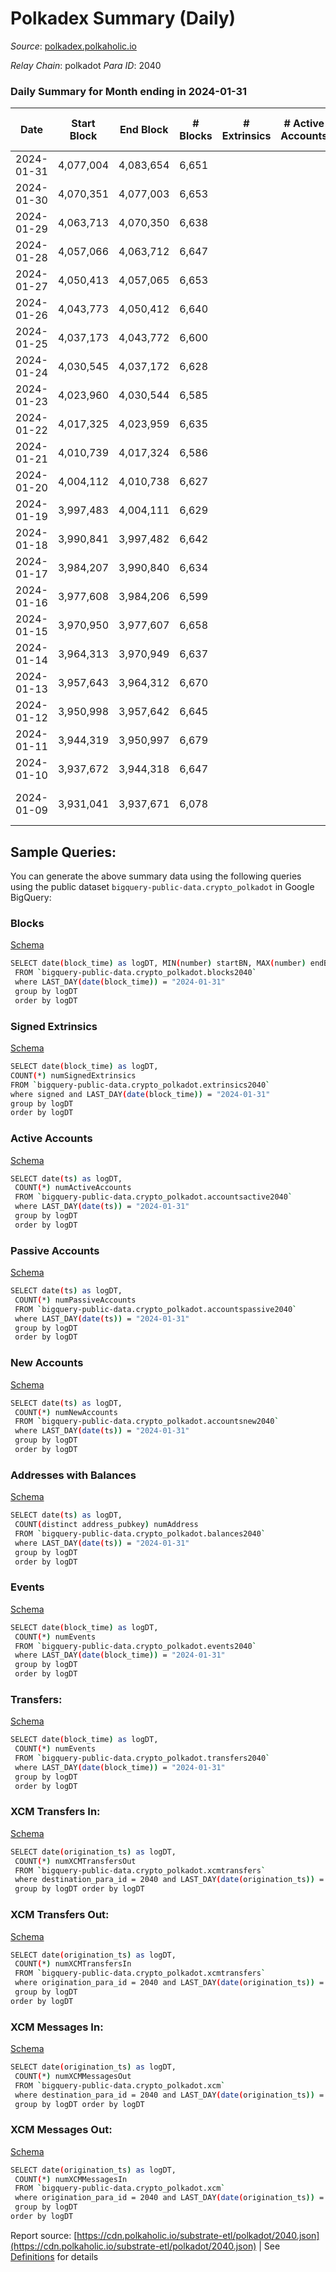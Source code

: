 # Polkadex Summary (Daily)

_Source_: [polkadex.polkaholic.io](https://polkadex.polkaholic.io)

*Relay Chain*: polkadot
*Para ID*: 2040



### Daily Summary for Month ending in 2024-01-31


| Date    | Start Block | End Block | # Blocks | # Extrinsics | # Active Accounts | # Passive Accounts | # New Accounts | # Addresses | # Events  | # Transfers ($USD) | # XCM Transfers In ($USD) | # XCM Transfers Out ($USD) | # XCM In | # XCM Out | Issues |
|---------|-------------|-----------|----------|--------------|-------------------|--------------------|----------------|-------------|-----------|--------------------|---------------------------|----------------------------|----------|-----------|--------|
| 2024-01-31 | 4,077,004 | 4,083,654 | 6,651 |  |  |  |  |  |  |   | 6 ($1,581.99) |   | 6 |  |  |
| 2024-01-30 | 4,070,351 | 4,077,003 | 6,653 |  |  |  |  |  |  |   | 5 ($2,976.10) | 1 ($1,037.04) | 5 | 4 |  |
| 2024-01-29 | 4,063,713 | 4,070,350 | 6,638 |  |  |  |  |  |  |   | 6 ($9,624.12) |   | 6 | 3 |  |
| 2024-01-28 | 4,057,066 | 4,063,712 | 6,647 |  |  |  |  |  |  |   | 3 ($246.81) |   | 3 |  |  |
| 2024-01-27 | 4,050,413 | 4,057,065 | 6,653 |  |  |  |  |  |  |   | 3 ($517.41) | 1  | 3 | 1 |  |
| 2024-01-26 | 4,043,773 | 4,050,412 | 6,640 |  |  |  |  |  |  |   | 2 ($4,109.54) | 1 ($1,744.16) | 2 | 2 |  |
| 2024-01-25 | 4,037,173 | 4,043,772 | 6,600 |  |  |  |  |  |  |   | 2 ($47.60) | 2 ($7,994.23) | 2 | 3 |  |
| 2024-01-24 | 4,030,545 | 4,037,172 | 6,628 |  |  |  |  |  |  |   | 4 ($69.47) | 3 ($243.74) | 4 | 4 |  |
| 2024-01-23 | 4,023,960 | 4,030,544 | 6,585 |  |  |  |  |  |  |   | 2 ($565.79) |   | 2 |  |  |
| 2024-01-22 | 4,017,325 | 4,023,959 | 6,635 |  |  |  |  |  |  |   | 1 ($274.00) |   | 1 | 1 |  |
| 2024-01-21 | 4,010,739 | 4,017,324 | 6,586 |  |  |  |  |  |  |   | 7 ($7,564.55) |   | 7 | 1 |  |
| 2024-01-20 | 4,004,112 | 4,010,738 | 6,627 |  |  |  |  |  |  |   | 3 ($637.06) | 1 ($16,990.17) | 3 | 1 |  |
| 2024-01-19 | 3,997,483 | 4,004,111 | 6,629 |  |  |  |  |  |  |   | 4 ($4,098.68) |   | 4 |  |  |
| 2024-01-18 | 3,990,841 | 3,997,482 | 6,642 |  |  |  |  |  |  |   | 2 ($1,171.44) |   | 2 | 1 |  |
| 2024-01-17 | 3,984,207 | 3,990,840 | 6,634 |  |  |  |  |  |  |   | 4 ($14,090.21) |   | 4 | 1 |  |
| 2024-01-16 | 3,977,608 | 3,984,206 | 6,599 |  |  |  |  |  |  |   | 7 ($10,259.70) | 1 ($79.22) | 1 |  |  |
| 2024-01-15 | 3,970,950 | 3,977,607 | 6,658 |  |  |  |  |  |  |   | 4 ($6,046.53) |   | 4 | 1 |  |
| 2024-01-14 | 3,964,313 | 3,970,949 | 6,637 |  |  |  |  |  |  |   | 1 ($217.66) |   | 1 | 1 |  |
| 2024-01-13 | 3,957,643 | 3,964,312 | 6,670 |  |  |  |  |  |  |   | 4 ($2,695.92) | 1 ($4.30) | 3 | 1 |  |
| 2024-01-12 | 3,950,998 | 3,957,642 | 6,645 |  |  |  |  |  |  |   | 4 ($6,236.95) | 1 ($0.41) | 4 | 1 |  |
| 2024-01-11 | 3,944,319 | 3,950,997 | 6,679 |  |  |  |  |  |  |   | 1 ($16.68) |   | 1 |  |  |
| 2024-01-10 | 3,937,672 | 3,944,318 | 6,647 |  |  |  |  |  |  |   | 4 ($1,875.26) | 2 ($1,474.29) | 4 | 2 |  |
| 2024-01-09 | 3,931,041 | 3,937,671 | 6,078 |  |  |  |  |  |  |   | 2 ($1,065.20) |   | 2 |  | 553 missing (8.34%) |

## Sample Queries:
You can generate the above summary data using the following queries using the public dataset `bigquery-public-data.crypto_polkadot` in Google BigQuery:


### Blocks 

[Schema](https://github.com/colorfulnotion/substrate-etl/blob/main/schema/blocks.json)

```bash
SELECT date(block_time) as logDT, MIN(number) startBN, MAX(number) endBN, COUNT(*) numBlocks 
 FROM `bigquery-public-data.crypto_polkadot.blocks2040`  
 where LAST_DAY(date(block_time)) = "2024-01-31" 
 group by logDT 
 order by logDT
```

### Signed Extrinsics 

[Schema](https://github.com/colorfulnotion/substrate-etl/blob/main/schema/extrinsics.json)

```bash
SELECT date(block_time) as logDT, 
COUNT(*) numSignedExtrinsics 
FROM `bigquery-public-data.crypto_polkadot.extrinsics2040`  
where signed and LAST_DAY(date(block_time)) = "2024-01-31" 
group by logDT 
order by logDT
```

### Active Accounts 

[Schema](https://github.com/colorfulnotion/substrate-etl/blob/main/schema/accountsactive.json)

```bash
SELECT date(ts) as logDT, 
 COUNT(*) numActiveAccounts 
 FROM `bigquery-public-data.crypto_polkadot.accountsactive2040` 
 where LAST_DAY(date(ts)) = "2024-01-31" 
 group by logDT 
 order by logDT
```

### Passive Accounts 

[Schema](https://github.com/colorfulnotion/substrate-etl/blob/main/schema/accountspassive.json)

```bash
SELECT date(ts) as logDT, 
 COUNT(*) numPassiveAccounts 
 FROM `bigquery-public-data.crypto_polkadot.accountspassive2040` 
 where LAST_DAY(date(ts)) = "2024-01-31" 
 group by logDT 
 order by logDT
```

### New Accounts 

[Schema](https://github.com/colorfulnotion/substrate-etl/blob/main/schema/accountsnew.json)

```bash
SELECT date(ts) as logDT, 
 COUNT(*) numNewAccounts 
 FROM `bigquery-public-data.crypto_polkadot.accountsnew2040` 
 where LAST_DAY(date(ts)) = "2024-01-31" 
 group by logDT
 order by logDT
```

### Addresses with Balances 

[Schema](https://github.com/colorfulnotion/substrate-etl/blob/main/schema/balances.json)

```bash
SELECT date(ts) as logDT,
 COUNT(distinct address_pubkey) numAddress 
 FROM `bigquery-public-data.crypto_polkadot.balances2040` 
 where LAST_DAY(date(ts)) = "2024-01-31" 
 group by logDT 
 order by logDT
```

### Events 

[Schema](https://github.com/colorfulnotion/substrate-etl/blob/main/schema/events.json)

```bash
SELECT date(block_time) as logDT, 
 COUNT(*) numEvents 
 FROM `bigquery-public-data.crypto_polkadot.events2040` 
 where LAST_DAY(date(block_time)) = "2024-01-31" 
 group by logDT 
 order by logDT
```

### Transfers:

[Schema](https://github.com/colorfulnotion/substrate-etl/blob/main/schema/transfers.json)

```bash
SELECT date(block_time) as logDT, 
 COUNT(*) numEvents 
 FROM `bigquery-public-data.crypto_polkadot.transfers2040` 
 where LAST_DAY(date(block_time)) = "2024-01-31" 
 group by logDT 
 order by logDT
```

### XCM Transfers In: 

[Schema](https://github.com/colorfulnotion/substrate-etl/blob/main/schema/xcmtransfers.json)

```bash
SELECT date(origination_ts) as logDT, 
 COUNT(*) numXCMTransfersOut 
 FROM `bigquery-public-data.crypto_polkadot.xcmtransfers` 
 where destination_para_id = 2040 and LAST_DAY(date(origination_ts)) = "2024-01-31" 
 group by logDT order by logDT
```

### XCM Transfers Out: 

[Schema](https://github.com/colorfulnotion/substrate-etl/blob/main/schema/xcmtransfers.json)

```bash
SELECT date(origination_ts) as logDT, 
 COUNT(*) numXCMTransfersIn 
 FROM `bigquery-public-data.crypto_polkadot.xcmtransfers` 
 where origination_para_id = 2040 and LAST_DAY(date(origination_ts)) = "2024-01-31" 
 group by logDT 
order by logDT
```

### XCM Messages In: 

[Schema](https://github.com/colorfulnotion/substrate-etl/blob/main/schema/xcm.json)

```bash
SELECT date(origination_ts) as logDT, 
 COUNT(*) numXCMMessagesOut 
 FROM `bigquery-public-data.crypto_polkadot.xcm` 
 where destination_para_id = 2040 and LAST_DAY(date(origination_ts)) = "2024-01-31" 
 group by logDT order by logDT
```

### XCM Messages Out: 

[Schema](https://github.com/colorfulnotion/substrate-etl/blob/main/schema/xcm.json)

```bash
SELECT date(origination_ts) as logDT, 
 COUNT(*) numXCMMessagesIn 
 FROM `bigquery-public-data.crypto_polkadot.xcm` 
 where origination_para_id = 2040 and LAST_DAY(date(origination_ts)) = "2024-01-31" 
 group by logDT 
order by logDT
```


Report source: [https://cdn.polkaholic.io/substrate-etl/polkadot/2040.json](https://cdn.polkaholic.io/substrate-etl/polkadot/2040.json) | See [Definitions](/DEFINITIONS.md) for details
